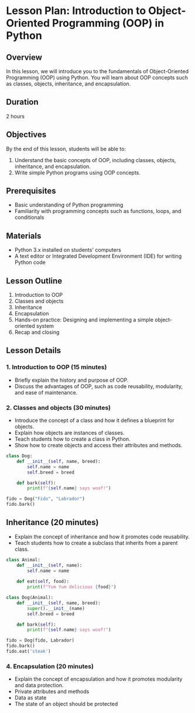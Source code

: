 # Lesson Plan: Introduction to Object-Oriented Programming (OOP) in Python

## Overview

In this lesson, we will introduce you to the fundamentals of Object-Oriented Programming (OOP) using Python. You will learn about OOP concepts such as classes, objects, inheritance, and encapsulation.

## Duration

2 hours

## Objectives

By the end of this lesson, students will be able to:

1. Understand the basic concepts of OOP, including classes, objects, inheritance, and encapsulation.
2. Write simple Python programs using OOP concepts.

## Prerequisites

- Basic understanding of Python programming
- Familiarity with programming concepts such as functions, loops, and conditionals

## Materials

- Python 3.x installed on students' computers
- A text editor or Integrated Development Environment (IDE) for writing Python code

## Lesson Outline

1. Introduction to OOP
2. Classes and objects
3. Inheritance
4. Encapsulation
5. Hands-on practice: Designing and implementing a simple object-oriented system
6. Recap and closing

## Lesson Details

### 1. Introduction to OOP (15 minutes)

- Briefly explain the history and purpose of OOP.
- Discuss the advantages of OOP, such as code reusability, modularity, and ease of maintenance.

### 2. Classes and objects (30 minutes)

- Introduce the concept of a class and how it defines a blueprint for objects.
- Explain how objects are instances of classes.
- Teach students how to create a class in Python.
- Show how to create objects and access their attributes and methods.

```python
class Dog:
    def __init__(self, name, breed):
        self.name = name
        self.breed = breed

    def bark(self):
        print(f"{self.name} says woof!")

fido = Dog("Fido", "Labrador")
fido.bark()
```

## Inheritance (20 minutes)

- Explain the concept of inheritance and how it promotes code reusability.
- Teach students how to create a subclass that inherits from a parent class.

```python
class Animal:
    def __init__(self, name):
        self.name = name
    
    def eat(self, food):
        print(f"Yum Yum delicious {food}")

class Dog(Animal):
    def __init__(self, name, breed):
        super().__init__(name)
        self.breed = breed

    def bark(self):
        print(f"{self.name} says woof!")

fido = Dog(fido, Labrador)
fido.bark()
fido.eat('steak')
```

### 4. Encapsulation (20 minutes)

- Explain the concept of encapsulation and how it promotes modularity and data protection.
- Private attributes and methods
- Data as state
- The state of an object should be protected
